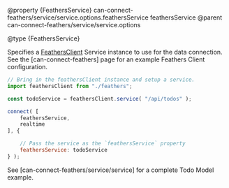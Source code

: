 @property {FeathersService} can-connect-feathers/service/service.options.feathersService feathersService
@parent can-connect-feathers/service/service.options

@type {FeathersService}

Specifies a [FeathersClient](https://docs.feathersjs.com/api/client.html) Service instance to use for the data connection.  See the [can-connect-feathers] page for an example Feathers Client configuration.

```js
// Bring in the feathersClient instance and setup a service.
import feathersClient from "./feathers";

const todoService = feathersClient.service( "/api/todos" );

connect( [
	feathersService,
	realtime
], {

	// Pass the service as the `feathersService` property
	feathersService: todoService
} );
```

See [can-connect-feathers/service/service] for a complete Todo Model example.
